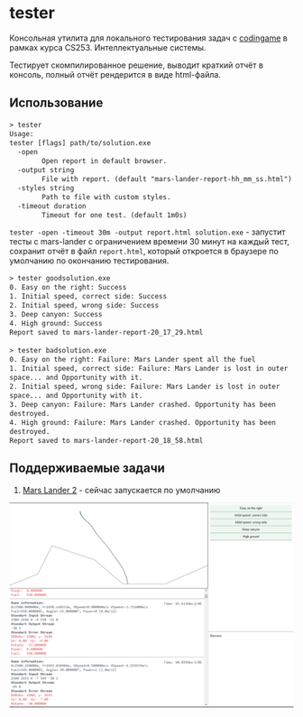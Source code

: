 # tester
Консольная утилита для локального тестирования задач с [codingame](https://www.codingame.com/)
в рамках курса CS253. Интеллектуальные системы.

Тестирует скомпилированное решение, выводит краткий отчёт в консоль, полный отчёт рендерится в виде html-файла.
## Использование
```
> tester
Usage:
tester [flags] path/to/solution.exe
  -open
    	Open report in default browser.
  -output string
    	File with report. (default "mars-lander-report-hh_mm_ss.html")
  -styles string
    	Path to file with custom styles.
  -timeout duration
    	Timeout for one test. (default 1m0s)
```
`tester -open -timeout 30m -output report.html solution.exe` - запустит тесты с mars-lander с ограничением времени 30 минут на каждый тест,
  сохранит отчёт в файл `report.html`, который откроется в браузере по умолчанию по окончанию тестирования.
```
> tester goodsolution.exe
0. Easy on the right: Success
1. Initial speed, correct side: Success
2. Initial speed, wrong side: Success
3. Deep canyon: Success
4. High ground: Success
Report saved to mars-lander-report-20_17_29.html

> tester badsolution.exe
0. Easy on the right: Failure: Mars Lander spent all the fuel
1. Initial speed, correct side: Failure: Mars Lander is lost in outer space... and Opportunity with it.
2. Initial speed, wrong side: Failure: Mars Lander is lost in outer space... and Opportunity with it.
3. Deep canyon: Failure: Mars Lander crashed. Opportunity has been destroyed.
4. High ground: Failure: Mars Lander crashed. Opportunity has been destroyed.
Report saved to mars-lander-report-20_18_58.html
```

## Поддерживаемые задачи
1. [Mars Lander 2](https://www.codingame.com/ide/puzzle/mars-lander) - сейчас запускается по умолчанию

![Пример отчёта](docs/mars-lander-report-example.png)